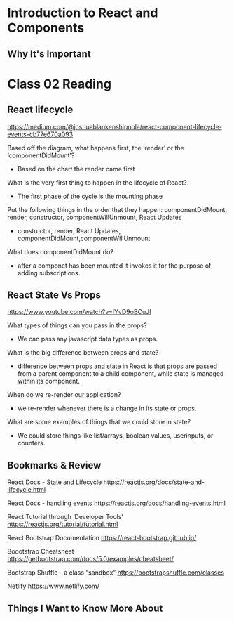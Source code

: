 # Introduction to React and Components

## Why It's Important


# Class 02 Reading

## React lifecycle
<https://medium.com/@joshuablankenshipnola/react-component-lifecycle-events-cb77e670a093>

Based off the diagram, what happens first, the ‘render’ or the ‘componentDidMount’?
+ Based on the chart the render came first


What is the very first thing to happen in the lifecycle of React?
+ The first phase of the cycle is the mounting phase

Put the following things in the order that they happen: componentDidMount, render, constructor, componentWillUnmount, React Updates
+ constructor, render, React Updates, componentDidMount,componentWillUnmount

What does componentDidMount do?
+ after a componet has been mounted it invokes it for the purpose of adding subscriptions. 

## React State Vs Props

<https://www.youtube.com/watch?v=IYvD9oBCuJI>

What types of things can you pass in the props?
+ We can pass any javascript data types as props.

What is the big difference between props and state?
+  difference between props and state in React is that props are passed from a parent component to a child component, while state is managed within its component.

When do we re-render our application?
+ we re-render whenever there is a change in its state or props.

What are some examples of things that we could store in state?
+  We could store things like list/arrays, boolean values, userinputs, or counters.

## Bookmarks & Review

React Docs - State and Lifecycle
<https://reactjs.org/docs/state-and-lifecycle.html>

React Docs - handling events
<https://reactjs.org/docs/handling-events.html>

React Tutorial through ‘Developer Tools’
<https://reactjs.org/tutorial/tutorial.html>

React Bootstrap Documentation
<https://react-bootstrap.github.io/>

Boootstrap Cheatsheet
<https://getbootstrap.com/docs/5.0/examples/cheatsheet/>

Bootstrap Shuffle - a class “sandbox”
<https://bootstrapshuffle.com/classes>

Netlify
<https://www.netlify.com/>

## Things I Want to Know More About

